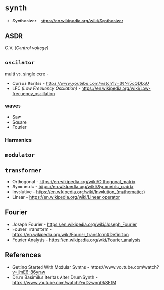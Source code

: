# `synth`

  - Synthesizer - https://en.wikipedia.org/wiki/Synthesizer

## ASDR


C.V. _(Control voltage)_


## `oscilator`

  multi vs. single core - 
  - Cursus Iteritas - https://www.youtube.com/watch?v=88Nr5cQDbqU
  - LFO _(Low Frequency Oscilation)_ - https://en.wikipedia.org/wiki/Low-frequency_oscillation

### waves

  - Saw
  - Square
  - Fourier


### Harmonics


## `modulator`


## `transformer`

  - Orthogonal - https://en.wikipedia.org/wiki/Orthogonal_matrix
  - Symmetric - https://en.wikipedia.org/wiki/Symmetric_matrix
  - Involutive - https://en.wikipedia.org/wiki/Involution_(mathematics)
  - Linear - https://en.wikipedia.org/wiki/Linear_operator


## Fourier

  - Joseph Fourier - https://en.wikipedia.org/wiki/Joseph_Fourier
  - Fourier Transform - https://en.wikipedia.org/wiki/Fourier_transform#Definition
  - Fourier Analysis - https://en.wikipedia.org/wiki/Fourier_analysis


## References

  - Getting Started With Modular Synths - https://www.youtube.com/watch?v=jjmE6-86ymw
  - Drum Basimilus Iteritas Alter Drum Synth - https://www.youtube.com/watch?v=DzwnqOkSEfM

